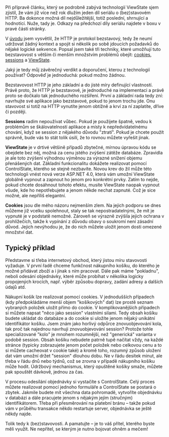 <!-- dcterms:identifier = aspnetcz#234 -->
<!-- dcterms:title = Stavové HTTP: Shrnutí a dokončení -->
<!-- dcterms:abstract = Při přípravě článku, který se podrobně zabývá technologií ViewState sjem zjistil, že vám již více než rok dlužím jeden díl seriálu o (bez)stavovém HTTP. Ba dokonce možná díl nejdůležitější, totiž poslední, shrnující a hodnotící. Nuže, tady je. -->
<!-- np9:categoryId = 1 -->
<!-- x4w:category = Programování -->
<!-- np9:authorId = 1 -->
<!-- np9:authorEmail = michal.valasek@altairis.cz -->
<!-- dcterms:creator = Michal Altair Valášek -->
<!-- np9:serialId = 4 -->
<!-- x4w:serial = Stavové HTTP -->
<!-- dcterms:created = 2009-06-23T00:01:08.363+02:00 -->
<!-- dcterms:dateAccepted = 2009-06-23T00:01:08.363+02:00 -->

Při přípravě článku, který se podrobně zabývá technologií ViewState sjem zjistil, že vám již více než rok dlužím jeden díl seriálu o (bez)stavovém HTTP. Ba dokonce možná díl nejdůležitější, totiž poslední, shrnující a hodnotící. Nuže, tady je. Odkazy na předchozí díly seriálu najdete v boxu v pravé části stránky.

V [úvodu](http://www.aspnet.cz/Articles/190-stavove-http-jak-funguji-cookies-session-a-viewstate-a-proc-je-nepouzivat.aspx) jsem vysvětlil, že HTTP je protokol bezstavový, tedy že neumí udržovat žádný kontext a spojit si několik po sobě jdoucích požadavků do nějaké logické sekvence. Popsal jsem také tři techniky, které umožňují tuto bezstavovost s větším či menším množstvím problémů obejít: [cookies](http://www.aspnet.cz/Articles/191-stavove-http-cookies.aspx), [sessions](http://www.aspnet.cz/Articles/193-stavove-http-sessions.aspx) a [ViewState](http://www.aspnet.cz/Articles/192-stavove-http-viewstate.aspx).

Jaký je tedy můj závěrečný verdikt a doporučení, kterou z technologií používat? Odpověď je jednoduchá: pokud možno žádnou.

Bezstavovost HTTP je jeho základní a do jisté míry definující vlastností. Právě proto, že HTTP je bezstavové, je jednoduché na implementaci a právě proto se dočkalo tak jednoduchého rozšíření. První a základní rada tedy zní: navrhujte své aplikace jako bezstavové, pokud to jenom trochu jde. Onu stavovost si totiž na HTTP vynutíte jenom obtížně a krví za ní zaplatíte, dříve či později.

**Sessions** radím nepoužívat vůbec. Pokud je použijete špatně, vedou k problémům se škálovatelností aplikace a místy k nepředvídatelnému chování, když se session z nějakého důvodu "ztratí". Pokud je chcete použít správně, bude vás to stát tolik úsilí, že to rovnou můžete vyřešit jinak.

**ViewState** je v drtivé většině případů zbytečné, mírnou úpravou kódu se obejdete bez něj, možná za cenu jstého zvýšení zátěže databáze. Zpravidla je ale toto zvýšení výhodnou výměnou za výrazné snížení objemu přenášených dat. Základní funkcionalitu dokážete realizovat pomocí ControlState, kterého se stejně nezbavíte. Novou krev do žil může této technologii vnést nová verze ASP.NET 4.0, která vám umožní ViewState globálně vypnout a zapnout ho jenom pro konkrétní prvky. Zatím to nejde, pokud chcete dosáhnout tohoto efektu, musíte ViewState naopak vypnout všude, kde ho nepotřebujete a jenom někde nechat zapnuté. Což je sice možné, ale nepříliš elegantní.

**Cookies** jsou dle mého názoru nejmenším zlem. Na jejich podporu se dnes můžeme již vcelku spolehnout, staly se tak nepostradatelnými, že mít je vypnuté je v podstatě nemožné. Zároveň se výrazně zvýšila jejich ochrana v prohlížečích, takže k vypínání z důvodu obavy o soukromí není zásadní důvod. Jejich nevýhodou je, že do nich můžete uložit jenom dosti omezené množství dat.

## Typický příklad

Představme si třeba internetový obchod, který jistou míru stavovosti vyžaduje. V první řadě chceme funkčnost nákupního košíku, do kterého je možné přidávat zboží a i jinak s ním pracovat. Dále pak máme "pokladnu", neboli odesání objednávky, které může probíhat v několika logicky propojených krocích, např. výběr způsobu dopravy, zadání adresy a dalších údajů atd.

Nákupní košík lze realizovat pomocí cookies. V jednodušších případech (kdy předpokládáme menší objem "košíkových" dat) lze prostě seznam vybraných položek uložit přímo do cookie. V komplikovanějších případech si můžete napsat "něco jako session" vlastními silami. Tedy obsah košíku budete ukládat do databáze a do cookie si uložíte jenom nějaký unikátní identifikátor košíku. Jsem znám jako horlivý odpůrce znovuobjevování kola, tak proč tak najednou navrhuji znovuobjevování session? Protože tohle specializované "kolo" je mnohem rozumnější, než "generická" varianta v podobě session. Obsah košíku nebudete patrně tupě načítat vždy, na každé stránce (typicky zobrazujete jenom počet položek nebo celkovou cenu a to si můžete cacheovat v cookie také) a kromě toho, rozumný způsob uložení dat vám umožní držet "session" dlouhou dobu. Ne v řádu desítek minut, ale třeba v řádu dnů nebo týdnů, což se zrovna v případě nákupního košíku může hodit. Údržbový mechanismus, který opuštěné košíky smaže, můžete pak spouštět dávkově, jednou za čas.

V procesu odesílání objednávky si vystačíte s ControlState. Celý proces můžete realizovat pomocí jednoho formuláře a ControlState se postará o zbytek. Jakmile budete mít všechna data pohromadě, vytvoříte objednávku v databázi a dále pracujete jenom s nějakým jejím (stručným) identifikátorem. Třeba při přesměrování na platební bránu – takže pokud vám v průběhu transakce někdo restartuje server, objednávka se ještě někdy najde.

Tolik tedy k (bez)stavovosti. A pamatujte – je to váš přítel, kterého byste měli využít. Ne nepřítel, se kterým je nutno bojovat ohněm a mečem!